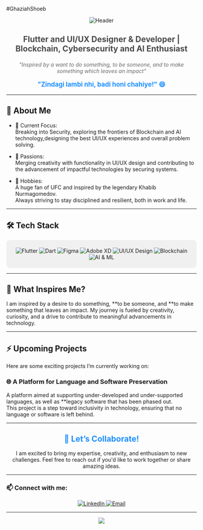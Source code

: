 #GhaziahShoeb
<div align="center">
  <img src="https://capsule-render.vercel.app/api?type=rect&color=gradient&height=150&section=header&text=Hi!%20I'm%20Ghaziah%20Shoeb%20👋&fontSize=50&fontColor=ffffff" alt="Header"/>
  <h3 style="font-size: 1.5em; color: #4A4A4A;">Flutter and UI/UX Designer & Developer | Blockchain, Cybersecurity and AI Enthusiast</h3>
  <p style="font-style: italic; color: #6A6A6A;">"Inspired by a want to do something, to be someone, and to make something which leaves an impact"</p>
  <p style="font-size: 1.2em; font-weight: bold; color: #1E90FF;">"Zindagi lambi nhi, badi honi chahiye!" 😄</p>
</div>

---

## 🚀 About Me
- 🌟 Current Focus:  
   Breaking into Security, exploring the frontiers of Blockchain and AI technology,designing the best UI/UX experiences and overall problem solving.

- 🎯 Passions:  
  Merging creativity with functionality in UI/UX design and contributing to the advancement of impactful technologies by securing systems.

- 🥋 Hobbies:  
  A huge fan of UFC and inspired by the legendary Khabib Nurmagomedov.  
  Always striving to stay disciplined and resilient, both in work and life.

---

## 🛠 Tech Stack
<div align="center" style="background-color: #f0f0f0; padding: 20px; border-radius: 10px;">
  <!-- Mobile Development -->
  <img src="https://img.shields.io/badge/Flutter-02569B?style=for-the-badge&logo=flutter&logoColor=white" alt="Flutter"/>
  <img src="https://img.shields.io/badge/Dart-0175C2?style=for-the-badge&logo=dart&logoColor=white" alt="Dart"/>

  <!-- Design -->
  <img src="https://img.shields.io/badge/Figma-F24E1E?style=for-the-badge&logo=figma&logoColor=white" alt="Figma"/>
  <img src="https://img.shields.io/badge/Adobe_XD-FF61F6?style=for-the-badge&logo=adobexd&logoColor=white" alt="Adobe XD"/>
  <img src="https://img.shields.io/badge/UI%2FUX_Design-FF6F61?style=for-the-badge&logo=adobe&logoColor=white" alt="UI/UX Design"/>

  <!-- Blockchain & AI -->
  <img src="https://img.shields.io/badge/Blockchain-121D33?style=for-the-badge&logo=blockchaindotcom&logoColor=white" alt="Blockchain"/>
  <img src="https://img.shields.io/badge/AI_&_ML-412991?style=for-the-badge&logo=openai&logoColor=white" alt="AI & ML"/>
</div>

---

## 🌟 What Inspires Me?
I am inspired by a desire to do something, **to be someone, and **to make something that leaves an impact. My journey is fueled by creativity, curiosity, and a drive to contribute to meaningful advancements in technology.

---

## ⚡ Upcoming Projects
Here are some exciting projects I’m currently working on:

### 🌐 A Platform for Language and Software Preservation
A platform aimed at supporting under-developed and under-supported languages, as well as **legacy software that has been phased out.  
This project is a step toward inclusivity in technology, ensuring that no language or software is left behind.

---

<div align="center">
  <h2 style="color: #1E90FF;">🤝 Let’s Collaborate!</h2>
  <p>I am excited to bring my expertise, creativity, and enthusiasm to new challenges. Feel free to reach out if you'd like to work together or share amazing ideas.</p>
</div>

---

### 📫 Connect with me:
<div align="center">
  <a href="https://linkedin.com/in/ghaziahshoeb/" target="_blank">
    <img src="https://img.shields.io/badge/LinkedIn-0077B5?style=for-the-badge&logo=linkedin&logoColor=white" alt="LinkedIn"/>
  </a>
  <a href="mailto:ghaziah.socials@gmail.com">
    <img src="https://img.shields.io/badge/Email-D14836?style=for-the-badge&logo=gmail&logoColor=white" alt="Email"/>
  </a>
</div>

---

<div align="center">
  <img src="https://capsule-render.vercel.app/api?type=waving&color=gradient&height=100&section=footer"/>
</div>
